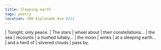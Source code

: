 ```yaml
---
title: Sleeping earth
tags: poetry
location: 380 Esplanade Ave #211
---
```


| Tonight, only peace.
| The stars
| wheel about
| their constellations...
| the sea
| recounts
| a hushed lullaby...
| the moon
| winks
| at a sleeping earth...
| and a herd of
| silvered clouds
| pass by.
